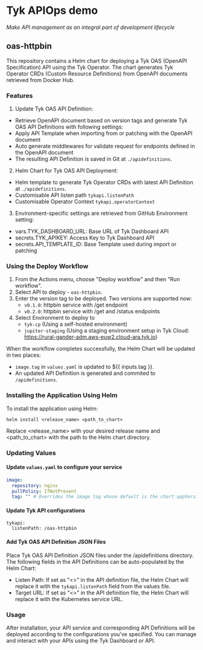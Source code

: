 # Tyk APIOps demo

*Make API management as an integral part of development lifecycle*

## oas-httpbin

This repository contains a Helm chart for deploying a Tyk OAS (OpenAPI Specification) API using the Tyk Operator. The chart generates Tyk Operator CRDs (Custom Resource Definitions) from OpenAPI documents retrieved from Docker Hub.

### Features
1. Update Tyk OAS API Definition:
  - Retrieve OpenAPI document based on version tags and generate Tyk OAS API Definitions with following settings:
  - Apply API Template when importing from or patching with the OpenAPI document
  - Auto generate middlewares for validate request for endpoints defined in the OpenAPI document
  - The resulting API Definition is saved in Git at `./apidefinitions`.

2. Helm Chart for Tyk OAS API Deployment:
  - Helm template to generate Tyk Operator CRDs with latest API Definition at `./apidefinitions`.
  - Customisable API listen path `tykapi.listenPath`
  - Customisable Operator Context `tykapi.operatorContext`

3. Environment-specific settings are retrieved from GitHub Environment setting:
  - vars.TYK_DASHBOARD_URL: Base URL of Tyk Dashboard API
  - secrets.TYK_APIKEY: Access Key to Tyk Dashboard API
  - secrets.API_TEMPLATE_ID: Base Template used during import or patching

### Using the Deploy Workflow
1. From the Actions menu, choose "Deploy workflow" and then "Run workflow".
2. Select API to deploy - `oas-httpbin`.
3. Enter the version tag to be deployed. Two versions are supported now:
    - `v0.1.0`: httpbin service with /get endpoint
    - `v0.2.0`: httpbin service with /get and /status endpoints
4. Select Environment to deploy to
   - `tyk-cp` (Using a self-hosted environment)
   - `jupiter-staging` (Using a staging environment setup in Tyk Cloud: https://rural-gander-adm.aws-euw2.cloud-ara.tyk.io)
   
When the workflow completes successfully, the Helm Chart will be updated in two places:
- `image.tag` in `values.yaml` is updated to ${{ inputs.tag }}.
- An updated API Definition is generated and commited to `/apidefinitions`.

### Installing the Application Using Helm
To install the application using Helm:
```
helm install <release_name> <path_to_chart>
```
Replace <release_name> with your desired release name and <path_to_chart> with the path to the Helm chart directory.

### Updating Values
#### Update `values.yaml` to configure your service
```yaml
image:
  repository: nginx
  pullPolicy: IfNotPresent
  tag: "" # Overrides the image tag whose default is the chart appVersion.
```
#### Update Tyk API configurations
```
tykapi:
  listenPath: /oas-httpbin
```
#### Add Tyk OAS API Definition JSON Files
Place Tyk OAS API Definition JSON files under the /apidefinitions directory. The following fields in the API Definitions can be auto-populated by the Helm Chart:
- Listen Path: If set as "<<AUTO REPLACE LISTENPATH>>" in the API definition file, the Helm Chart will replace it with the `tykapi.listenPath` field from the values file.
- Target URL: If set as "<<AUTO REPLACE TARGETURL>>" in the API definition file, the Helm Chart will replace it with the Kubernetes service URL.

### Usage
After installation, your API service and corresponding API Definitions will be deployed according to the configurations you've specified. You can manage and interact with your APIs using the Tyk Dashboard or API.
